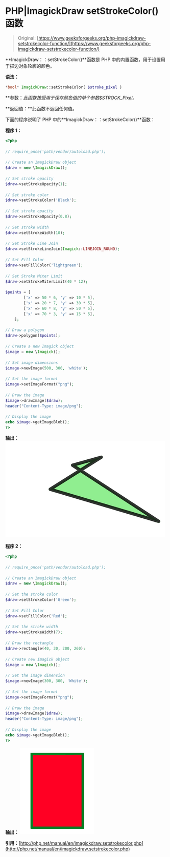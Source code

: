 # PHP|ImagickDraw setStrokeColor()函数

> Original: [https://www.geeksforgeeks.org/php-imagickdraw-setstrokecolor-function/](https://www.geeksforgeeks.org/php-imagickdraw-setstrokecolor-function/)

**ImagickDraw：：setStrokeColor()**函数是 PHP 中的内置函数，用于设置用于描边对象轮廓的颜色。

**语法：**

```php
*bool* ImagickDraw::setStrokeColor( $stroke_pixel )
```

**参数：**此函数接受用于保存颜色值的单个参数*$STROCK_Pixel*。

**返回值：**此函数不返回任何值。

下面的程序说明了 PHP 中的**ImagickDraw：：setStrokeColor()**函数：

**程序 1：**

```php
<?php

// require_once('path/vendor/autoload.php');

// Create an ImagickDraw object
$draw = new \ImagickDraw();

// Set stroke opacity
$draw->setStrokeOpacity(1);

// Set stroke color
$draw->setStrokeColor('Black');

// Set stroke opacity
$draw->setStrokeOpacity(0.8);

// Set stroke width
$draw->setStrokeWidth(10);

// Set Stroke Line Join
$draw->setStrokeLineJoin(Imagick::LINEJOIN_ROUND);

// Set Fill Color
$draw->setFillColor('lightgreen');

// Set Stroke Miter Limit
$draw->setStrokeMiterLimit(40 * 12);

$points = [
        ['x' => 50 * 6, 'y' => 10 * 5],
        ['x' => 20 * 7, 'y' => 30 * 5], 
        ['x' => 60 * 8, 'y' => 50 * 5], 
        ['x' => 70 * 3, 'y' => 15 * 5],
    ];

// Draw a polygon
$draw->polygon($points);

// Create a new Imagick object
$image = new \Imagick();

// Set image dimensions
$image->newImage(500, 300, 'white');

// Set the image format 
$image->setImageFormat("png");

// Draw the image
$image->drawImage($draw);
header("Content-Type: image/png");

// Display the image
echo $image->getImageBlob();
?>
```

**输出：**
![](img/28aa9f44f7f9a93ece5b651bff6e27b8.png)

**程序 2：**

```php
<?php

// require_once('path/vendor/autoload.php');

// Create an ImagickDraw object 
$draw = new \ImagickDraw();

// Set the stroke color
$draw->setStrokeColor('Green');

// Set Fill Color
$draw->setFillColor('Red');

// Set the stroke width
$draw->setStrokeWidth(7);

// Draw the rectangle
$draw->rectangle(40, 30, 200, 260);

// Create new Imagick object 
$image = new \Imagick();

// Set the image dimension
$image->newImage(300, 300, 'White');

// Set the image format
$image->setImageFormat("png");

// Draw the image
$image->drawImage($draw);
header("Content-Type: image/png");

// Display the image
echo $image->getImageBlob();
?>
```

**输出：**
![](img/4497a1bd790f14888ebadbfca4666042.png)

**引用：**[http://php.net/manual/en/imagickdraw.setstrokecolor.php](http://php.net/manual/en/imagickdraw.setstrokecolor.php)